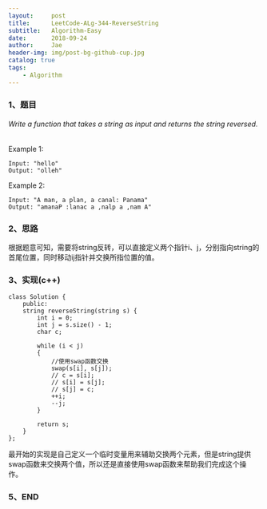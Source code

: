 ```yaml
---
layout:     post
title:      LeetCode-ALg-344-ReverseString
subtitle:   Algorithm-Easy
date:       2018-09-24
author:     Jae
header-img: img/post-bg-github-cup.jpg
catalog: true
tags:
    - Algorithm
---
```

### 1、题目

###### Write a function that takes a string as input and returns the string reversed.

Example 1:

    Input: "hello"
    Output: "olleh"

Example 2:

    Input: "A man, a plan, a canal: Panama"
    Output: "amanaP :lanac a ,nalp a ,nam A"

### 2、思路

根据题意可知，需要将string反转，可以直接定义两个指针i、j，分别指向string的首尾位置，同时移动ij指针并交换所指位置的值。

### 3、实现(c++)

    class Solution {
        public:
        string reverseString(string s) {
            int i = 0;
            int j = s.size() - 1;
            char c;

            while (i < j)
            {
                //使用swap函数交换
                swap(s[i], s[j]);
                // c = s[i];
                // s[i] = s[j];
                // s[j] = c;
                ++i;
                --j;
            }

            return s;
        }
    };

最开始的实现是自己定义一个临时变量用来辅助交换两个元素，但是string提供swap函数来交换两个值，所以还是直接使用swap函数来帮助我们完成这个操作。

### 5、END
